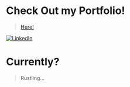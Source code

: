 # Check Out my Portfolio!
> [Here!]([https://eorev-portfolio-3.vercel.app/])

[![LinkedIn](https://img.shields.io/badge/LinkedIn-%230077B5.svg?logo=linkedin&logoColor=white)](https://linkedin.com/in/https://www.linkedin.com/in/ethan-orevillo) 

# Currently?
> Rustling...
